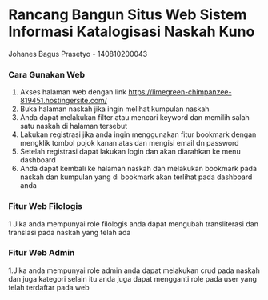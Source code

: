# Rancang Bangun Situs Web Sistem Informasi Katalogisasi Naskah Kuno

Johanes Bagus Prasetyo - 140810200043

### Cara Gunakan Web
1. Akses halaman web dengan link https://limegreen-chimpanzee-819451.hostingersite.com/
2. Buka halaman naskah jika ingin melihat kumpulan naskah
3. Anda dapat melakukan filter atau mencari keyword dan memilih salah satu naskah di halaman tersebut
4. Lakukan registrasi jika anda ingin menggunakan fitur bookmark dengan mengklik tombol pojok kanan atas dan mengisi email dn password
5. Setelah registrasi dapat lakukan login dan akan diarahkan ke menu dashboard
6. Anda dapat kembali ke halaman naskah dan melakukan bookmark pada naskah dan kumpulan yang di bookmark akan terlihat pada dashboard anda

### Fitur Web Filologis
1 Jika anda mempunyai role filologis anda dapat mengubah transliterasi dan translasi  pada naskah yang telah ada

### Fitur Web Admin
1.Jika anda mempunyai role admin anda dapat melakukan crud pada naskah dan juga kategori selain itu anda juga dapat mengganti role pada user yang telah terdaftar pada web
